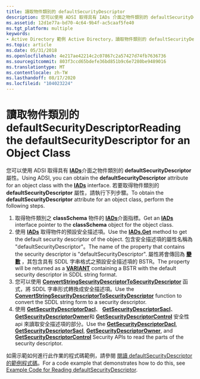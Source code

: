 ```yaml
---
title: 讀取物件類別的 defaultSecurityDescriptor
description: 您可以使用 ADSI 取得具有 IADs 介面之物件類別的 defaultSecurityDescriptor 屬性。
ms.assetid: 12d1e77a-bd70-4c64-9b4f-ac5caaf5fe40
ms.tgt_platform: multiple
keywords:
- Active Directory 範例 Active Directory，讀取物件類別的 defaultSecurityDescriptor
ms.topic: article
ms.date: 05/31/2018
ms.openlocfilehash: 4e217ae42214c2c07867c2a57427d74fb7636736
ms.sourcegitcommit: 803f3ccd65bdefe36bd851b9c6e7280be9489016
ms.translationtype: MT
ms.contentlocale: zh-TW
ms.lasthandoff: 08/17/2020
ms.locfileid: "104023224"
---
```

# <a name="reading-the-defaultsecuritydescriptor-for-an-object-class"></a><span data-ttu-id="7ffa6-104">讀取物件類別的 defaultSecurityDescriptor</span><span class="sxs-lookup"><span data-stu-id="7ffa6-104">Reading the defaultSecurityDescriptor for an Object Class</span></span>

<span data-ttu-id="7ffa6-105">您可以使用 ADSI 取得具有 [**IADs**](/windows/desktop/api/iads/nn-iads-iads)介面之物件類別的 **defaultSecurityDescriptor** 屬性。</span><span class="sxs-lookup"><span data-stu-id="7ffa6-105">Using ADSI, you can obtain the **defaultSecurityDescriptor** attribute for an object class with the [**IADs**](/windows/desktop/api/iads/nn-iads-iads) interface.</span></span> <span data-ttu-id="7ffa6-106">若要取得物件類別的 **defaultSecurityDescriptor** 屬性，請執行下列步驟。</span><span class="sxs-lookup"><span data-stu-id="7ffa6-106">To obtain the **defaultSecurityDescriptor** attribute for an object class, perform the following steps.</span></span>

1.  <span data-ttu-id="7ffa6-107">取得物件類別之 **classSchema** 物件的 [**IADs**](/windows/desktop/api/iads/nn-iads-iads)介面指標。</span><span class="sxs-lookup"><span data-stu-id="7ffa6-107">Get an [**IADs**](/windows/desktop/api/iads/nn-iads-iads) interface pointer to the **classSchema** object for the object class.</span></span>
2.  <span data-ttu-id="7ffa6-108">使用 [**IADs**](/windows/desktop/api/iads/nf-iads-iads-get) 取得物件的預設安全描述項。</span><span class="sxs-lookup"><span data-stu-id="7ffa6-108">Use the [**IADs.Get**](/windows/desktop/api/iads/nf-iads-iads-get) method to get the default security descriptor of the object.</span></span> <span data-ttu-id="7ffa6-109">包含安全描述項的屬性名稱為 "defaultSecurityDescriptor"。</span><span class="sxs-lookup"><span data-stu-id="7ffa6-109">The name of the property that contains the security descriptor is "defaultSecurityDescriptor".</span></span> <span data-ttu-id="7ffa6-110">屬性將會傳回為 [**變數**](/windows/win32/api/oaidl/ns-oaidl-variant) ，其包含具有 SDDL 字串格式之預設安全描述項的 BSTR。</span><span class="sxs-lookup"><span data-stu-id="7ffa6-110">The property will be returned as a [**VARIANT**](/windows/win32/api/oaidl/ns-oaidl-variant) containing a BSTR with the default security descriptor in SDDL string format.</span></span>
3.  <span data-ttu-id="7ffa6-111">您可以使用 [**ConvertStringSecurityDescriptorToSecurityDescriptor**](/windows/desktop/api/sddl/nf-sddl-convertstringsecuritydescriptortosecuritydescriptora) 函式，將 SDDL 字串形式轉換成安全描述項。</span><span class="sxs-lookup"><span data-stu-id="7ffa6-111">Use the [**ConvertStringSecurityDescriptorToSecurityDescriptor**](/windows/desktop/api/sddl/nf-sddl-convertstringsecuritydescriptortosecuritydescriptora) function to convert the SDDL string form to a security descriptor.</span></span>
4.  <span data-ttu-id="7ffa6-112">使用 [**GetSecurityDescriptorDacl**](/windows/desktop/api/securitybaseapi/nf-securitybaseapi-getsecuritydescriptordacl)、 [**GetSecurityDescriptorSacl**](/windows/desktop/api/securitybaseapi/nf-securitybaseapi-getsecuritydescriptorsacl)、 [**GetSecurityDescriptorOwner**](/windows/desktop/api/securitybaseapi/nf-securitybaseapi-getsecuritydescriptorowner)和 [**GetSecurityDescriptorControl**](/windows/desktop/api/securitybaseapi/nf-securitybaseapi-getsecuritydescriptorcontrol) 安全性 api 來讀取安全描述項的部分。</span><span class="sxs-lookup"><span data-stu-id="7ffa6-112">Use the [**GetSecurityDescriptorDacl**](/windows/desktop/api/securitybaseapi/nf-securitybaseapi-getsecuritydescriptordacl), [**GetSecurityDescriptorSacl**](/windows/desktop/api/securitybaseapi/nf-securitybaseapi-getsecuritydescriptorsacl), [**GetSecurityDescriptorOwner**](/windows/desktop/api/securitybaseapi/nf-securitybaseapi-getsecuritydescriptorowner), and [**GetSecurityDescriptorControl**](/windows/desktop/api/securitybaseapi/nf-securitybaseapi-getsecuritydescriptorcontrol) Security APIs to read the parts of the security descriptor.</span></span>

<span data-ttu-id="7ffa6-113">如需示範如何進行此作業的程式碼範例，請參閱 [閱讀 defaultSecurityDescriptor 的範例程式碼](example-code-for-reading-defaultsecuritydescriptor.md)。</span><span class="sxs-lookup"><span data-stu-id="7ffa6-113">For a code example that demonstrates how to do this, see [Example Code for Reading defaultSecurityDescriptor](example-code-for-reading-defaultsecuritydescriptor.md).</span></span>

 

 